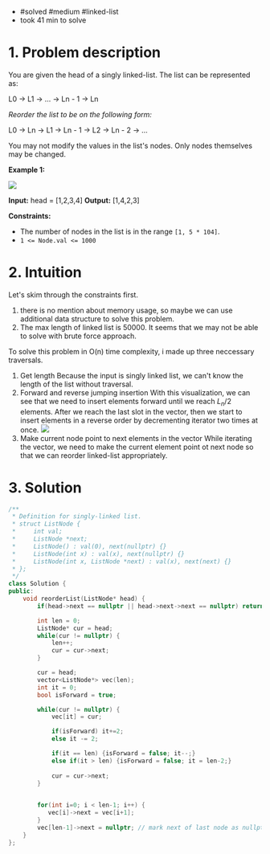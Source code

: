 
- #solved #medium #linked-list 
- took 41 min to solve

# 1. Problem description
You are given the head of a singly linked-list. The list can be represented as:

L0 → L1 → … → Ln - 1 → Ln

_Reorder the list to be on the following form:_

L0 → Ln → L1 → Ln - 1 → L2 → Ln - 2 → …

You may not modify the values in the list's nodes. Only nodes themselves may be changed.

**Example 1:**

![](https://assets.leetcode.com/uploads/2021/03/04/reorder1linked-list.jpg)

**Input:** head = [1,2,3,4]
**Output:** [1,4,2,3]

**Constraints:**

- The number of nodes in the list is in the range `[1, 5 * 104]`.
- `1 <= Node.val <= 1000`

# 2. Intuition
Let's skim through the constraints first.
1. there is no mention about memory usage, so maybe we can use additional data structure to solve this problem.
2. The max length of linked list is 50000. It seems that we may not be able to solve with brute force approach.

To solve this problem in O(n) time complexity, i made up three neccessary traversals.

1. Get length
	Because the input is singly linked list, we can't know the length of the list without traversal.
2. Forward and reverse jumping insertion
	With this visualization, we can see that we need to insert elements forward until we reach $L_n/2$ elements.
	After we reach the last slot in the vector, then we start to insert elements in a reverse order by decrementing iterator two times at once.
	![](../../../../../Pasted%20image%2020240303140643.png)
3. Make current node point to next elements in the vector
	While iterating the vector, we need to make the current element point ot next node so that we can reorder linked-list appropriately.
# 3. Solution
```cpp
/**
 * Definition for singly-linked list.
 * struct ListNode {
 *     int val;
 *     ListNode *next;
 *     ListNode() : val(0), next(nullptr) {}
 *     ListNode(int x) : val(x), next(nullptr) {}
 *     ListNode(int x, ListNode *next) : val(x), next(next) {}
 * };
 */
class Solution {
public:
    void reorderList(ListNode* head) {
        if(head->next == nullptr || head->next->next == nullptr) return; // when length of linked list is shorter than two

        int len = 0;
        ListNode* cur = head;
        while(cur != nullptr) {
            len++;
            cur = cur->next;
        }

        cur = head;
        vector<ListNode*> vec(len);
        int it = 0;
        bool isForward = true;

        while(cur != nullptr) {
            vec[it] = cur;

            if(isForward) it+=2;
            else it -= 2;

            if(it == len) {isForward = false; it--;}
            else if(it > len) {isForward = false; it = len-2;}
    
            cur = cur->next;
        }
    

        for(int i=0; i < len-1; i++) {
           vec[i]->next = vec[i+1];
        }
        vec[len-1]->next = nullptr; // mark next of last node as nullptr
    }
};
```